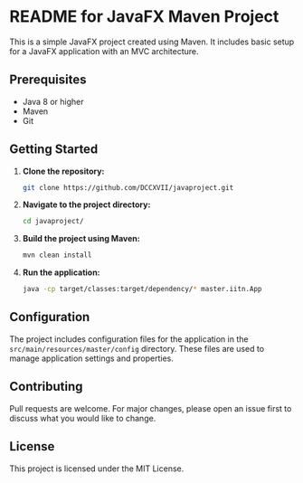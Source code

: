 # README for JavaFX Maven Project

This is a simple JavaFX project created using Maven. It includes basic setup for a JavaFX application with an MVC architecture.

## Prerequisites

- Java 8 or higher
- Maven
- Git

## Getting Started

1. **Clone the repository:**

   ```bash
   git clone https://github.com/DCCXVII/javaproject.git
   ```

2. **Navigate to the project directory:**

   ```bash
   cd javaproject/
   ```

3. **Build the project using Maven:**

   ```bash
   mvn clean install
   ```

4. **Run the application:**

   ```bash
   java -cp target/classes:target/dependency/* master.iitn.App
   ```

## Configuration

The project includes configuration files for the application in the `src/main/resources/master/config` directory. These files are used to manage application settings and properties.

## Contributing

Pull requests are welcome. For major changes, please open an issue first to discuss what you would like to change.

## License

This project is licensed under the MIT License.
